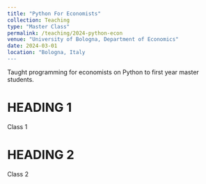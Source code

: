 ```yaml
---
title: "Python For Economists"
collection: Teaching
type: "Master Class"
permalink: /teaching/2024-python-econ
venue: "University of Bologna, Department of Economics"
date: 2024-03-01
location: "Bologna, Italy
---
```


Taught programming for economists on Python to first year master students.

HEADING 1
===========

Class 1

HEADING 2
===========

Class 2